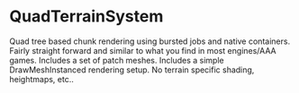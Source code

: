 # QuadTerrainSystem

Quad tree based chunk rendering using bursted jobs and native containers.  Fairly straight forward and similar to what you find in most engines/AAA games.  Includes a set of patch meshes.   Includes a simple DrawMeshInstanced rendering setup.  No terrain specific shading, heightmaps, etc..
